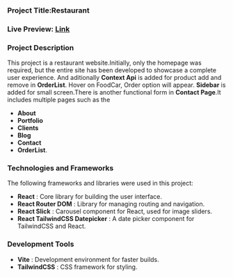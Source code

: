 ### Project Title:Restaurant

### Live Preview: [Link](https://arabcuisineresturant.netlify.app/)

### Project Description
This project is a restaurant website.Initially, only the homepage was required, but the entire site has been developed to showcase a complete user experience. And aditionally **Context Api** is added for product add and remove in **OrderList**. Hover on FoodCar, Order option will appear. **Sidebar** is added for small screen.There is another functional form in **Contact Page**.It includes multiple pages such as the
* **About** 
* **Portfolio**
* **Clients**
* **Blog**
* **Contact**
* **OrderList**.

### Technologies and Frameworks
The following frameworks and libraries were used in this project:

* **React** : Core library for building the user interface.
* **React Router DOM** : Library for managing routing and navigation.
* **React Slick** : Carousel component for React, used for image sliders.
* **React TailwindCSS Datepicker** : A date picker component for TailwindCSS and React.


### Development Tools
* **Vite** : Development environment for faster builds.
* **TailwindCSS** : CSS framework for styling.
